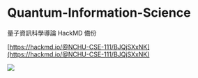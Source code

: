 # Quantum-Information-Science
量子資訊科學導論 HackMD 備份

[https://hackmd.io/@NCHU-CSE-111/BJQjSXxNK](https://hackmd.io/@NCHU-CSE-111/BJQjSXxNK)

![](https://i.imgur.com/aHzBlRb.jpg)
